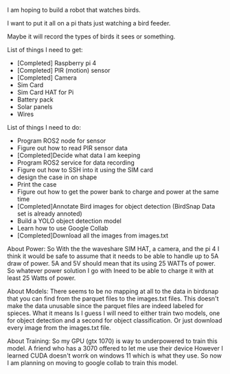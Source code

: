 I am hoping to build a robot that watches birds.

I want to put it all on a pi thats just watching a bird feeder.

Maybe it will record the types of birds it sees or something.


List of things I need to get:
- [Completed] Raspberry pi 4
- [Completed] PIR (motion) sensor
- [Completed] Camera
- Sim Card
- Sim Card HAT for Pi
- Battery pack
- Solar panels
- Wires

List of things I need to do:
- Program ROS2 node for sensor
- Figure out how to read PIR sensor data
- [Completed]Decide what data I am keeping
- Program ROS2 service for data recording
- Figure out how to SSH into it using the SIM card
- design the case in on shape
- Print the case
- Figure out how to get the power bank to charge and power at the same time
- [Completed]Annotate Bird images for object detection (BirdSnap Data set is already annoted)
- Build a YOLO object detection model
- Learn how to use Google Collab
- [Completed]Download all the images from images.txt


About Power:
So With the the waveshare SIM HAT, a camera, and the pi 4 I think it would be safe to assume that it needs to be able to handle
up to 5A draw of power. 5A and 5V should mean that its using 25 WATTs of power. So whatever power solution I go with Ineed to be
able to charge it with at least 25 Watts of power.

About Models:
There seems to be no mapping at all to the data in birdsnap that you can find from the parquet files to the images.txt files.
This doesn't make the data unusable since the parquet files are indeed labeled for spieces. What it means Is I guess I will need to
either train two models, one for object detection and a second for object classification. Or just download every image from the 
images.txt file.

About Training:
So my GPU (gtx 1070) is way to underpowered to train this model. A friend who has a 3070 offered to let me use their device
However I learned CUDA doesn't worrk on windows 11 which is what they use. So now I am planning on moving to google collab
to train this model.
